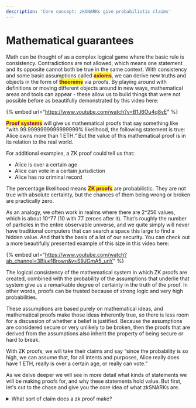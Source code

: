 ```yaml
---
description: 'Core concept: zkSNARKs give probabilistic claims'
---
```


# Mathematical guarantees&#x20;

Math can be thought of as a complex logical game where the basic rule is consistency. Contradictions are not allowed, which means one statement and its opposite cannot both be true in the same context. With consistency and some basic assumptions called <mark style="color:purple;">**axioms**</mark>, we can derive new truths and objects in the form of <mark style="color:purple;">**theorems**</mark> via proofs. By playing around with definitions or moving different objects around in new ways, mathematical areas and tools can appear - these allow us to build things that were not possible before as beautifully demonstrated by this video here:

{% embed url="https://www.youtube.com/watch?v=B1J6Ou4q8vE" %}

<mark style="color:purple;">**Proof systems**</mark> will give us mathematical proofs that say something like “with 99.9999999999999999% likelihood, the following statement is true: Alice owns more than 1 ETH.” But the value of this mathematical proof is in its relation to the real world.&#x20;

For additional examples, a ZK proof could tell us that:

* Alice is over a certain age
* Alice can vote in a certain jurisdiction
* Alice has no criminal record

The percentage likelihood means <mark style="color:purple;">**ZK proofs**</mark> are probabilistic. They are not true with absolute certainty, but the chances of them being wrong or broken are practically zero.

As an analogy, we often work in realms where there are 2^256 values, which is about 10^77 (10 with 77 zeroes after it). That’s roughly the number of particles in the entire observable universe, and we quite simply will never have traditional computers that can search a space this large to find a hidden value. And that’s the basis of a lot of our security. You can check out a more beautifully presented example of this size in this video here:

{% embed url="https://www.youtube.com/watch?ab_channel=3Blue1Brown&v=S9JGmA5_unY" %}

The logical consistency of the mathematical system in which ZK proofs are created, combined with the probability of the assumptions that underlie that system give us a remarkable degree of certainty in the truth of the proof. In other words, proofs can be trusted because of strong logic and very high probabilities.&#x20;

These assumptions are based purely on mathematical ideas, and mathematical proofs make those ideas inherently true, so there is less room for a discussion of whether a belief is justified. Because the assumptions are considered secure or very unlikely to be broken, then the proofs that are derived from the assumptions also inherit the property of being secure or hard to break.&#x20;

With ZK proofs, we will take their claims and say “since the probability is so high, we can assume that, for all intents and purposes, Alice really does have 1 ETH, really is over a certain age, or really can vote.”&#x20;

As we delve deeper we will see in more detail what kinds of statements we will be making proofs for, and why these statements hold value. But first, let's cut to the chase and give you the core idea of what zkSNARKs are.

<details>

<summary>What sort of claim does a zk proof make?</summary>

"With 99.99...% likelihood, the following claim is true: Alice has >1 Eth"

</details>
